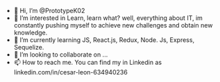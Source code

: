 - 👋 Hi, I’m @PrototypeK02
- 👀 I’m interested in Learn, learn what? well, everything about IT, im constantly pushing myself to achieve new challenges and obtain new knowledge.
- 🌱 I’m currently learning JS, React.js, Redux, Node. Js, Express, Sequelize.
- 💞️ I’m looking to collaborate on ...
- 📫 How to reach me. You can find my in Linkedin as linkedin.com/in/cesar-leon-634940236

<!---
PrototypeK02/PrototypeK02 is a ✨ special ✨ repository because its `README.md` (this file) appears on your GitHub profile.
You can click the Preview link to take a look at your changes.
--->

